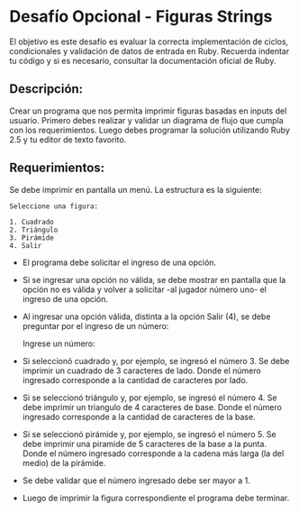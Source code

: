 # Desafío Opcional - Figuras Strings


El objetivo es este desafío es evaluar la correcta implementación de ciclos, condicionales y validación
de datos de entrada en Ruby.
Recuerda indentar tu código y si es necesario, consultar la documentación oficial de Ruby.

## Descripción:

Crear un programa que nos permita imprimir figuras basadas en inputs del usuario.
Primero debes realizar y validar un diagrama de flujo que cumpla con los requerimientos.
Luego debes programar la solución utilizando Ruby 2.5 y tu editor de texto favorito.

## Requerimientos:

Se debe imprimir en pantalla un menú. La estructura es la siguiente:

    Seleccione una figura:

    1. Cuadrado
    2. Triángulo
    3. Pirámide
    4. Salir

- El programa debe solicitar el ingreso de una opción.

- Si se ingresar una opción no válida, se debe mostrar en pantalla que la opción no es válida y
volver a solicitar -al jugador número uno- el ingreso de una opción.

- Al ingresar una opción válida, distinta a la opción Salir (4), se debe preguntar por el ingreso de un
número:

    Ingrese un número:

- Si seleccionó cuadrado y, por ejemplo, se ingresó el número 3. Se debe imprimir un cuadrado de 3 caracteres de lado.
Donde el número ingresado corresponde a la cantidad de caracteres por lado.

- Si se seleccionó triángulo y, por ejemplo, se ingresó el número 4. Se debe imprimir un triangulo de 4 caracteres de base.
Donde el número ingresado corresponde a la cantidad de caracteres de la base.

- Si se seleccionó pirámide y, por ejemplo, se ingresó el número 5. Se debe imprimir una piramide de 5 caracteres de la base a la punta.
Donde el número ingresado corresponde a la cadena más larga (la del medio) de la pirámide.

- Se debe validar que el número ingresado debe ser mayor a 1.

- Luego de imprimir la figura correspondiente el programa debe terminar.
